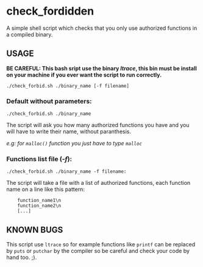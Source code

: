 # check_fordidden
A simple shell script which checks that you only use authorized functions in a compiled binary.

## USAGE
  
 **BE CAREFUL: This bash sript use the binary *ltrace*, this bin must be install on your machine if you ever want the script to run correctly.**

```
./check_forbid.sh ./binary_name [-f filename]
```

### Default without parameters:
```
./check_forbid.sh ./binary_name
```
The script will ask you how many authorized functions you have and you will have to write their name, without paranthesis.

 *e.g: for ```malloc()``` function you just have to type ```malloc```*

### Functions list file (*-f*): 
```
./check_forbid.sh ./binary_name -f filename:
```
The script will take a file with a list of authorized functions, each function name on a line
like this pattern:

        function_name1\n
        function_name2\n
        [...]

## KNOWN BUGS

This script use ```ltrace``` so for example functions like ```printf``` can be replaced by ```puts``` or ```putchar``` by the compiler so be careful and check your code by hand too. ;).
